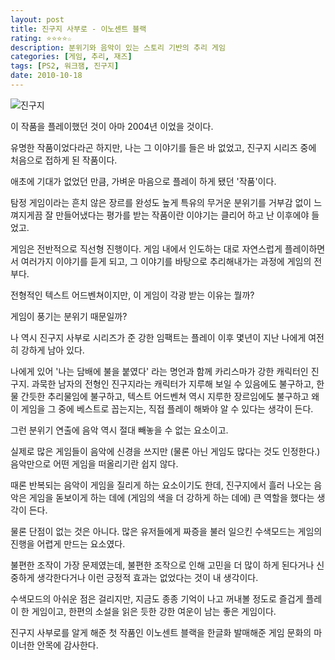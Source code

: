 ```yaml
---
layout: post
title: 진구지 사부로 - 이노센트 블랙
rating: ⭐️⭐️⭐️⭐️☆
description: 분위기와 음악이 있는 스토리 기반의 추리 게임
categories: [게임, 추리, 재즈]
tags: [PS2, 워크잼, 진구지]
date: 2010-10-18
---
```


![진구지](../../review/img/2010/jinguji_innocent_black.jpg)

이 작품을 플레이했던 것이 아마 2004년 이었을 것이다.

유명한 작품이었다라곤 하지만, 나는 그 이야기를 들은 바 없었고, 진구지 시리즈 중에 처음으로 접하게 된 작품이다.

애초에 기대가 없었던 만큼, 가벼운 마음으로 플레이 하게 됐던 '작품'이다.

탐정 게임이라는 흔치 않은 장르를 완성도 높게 특유의 무거운 분위기를 거부감 없이 느껴지게끔 잘 만들어냈다는 평가를 받는 작품이란 이야기는 클리어 하고 난 이후에야 들었고.

게임은 전반적으로 직선형 진행이다. 게임 내에서 인도하는 대로 자연스럽게 플레이하면서 여러가지 이야기를 듣게 되고, 그 이야기를 바탕으로 추리해내가는 과정에 게임의 전부다.

전형적인 텍스트 어드벤쳐이지만, 이 게임이 각광 받는 이유는 뭘까?

게임이 풍기는 분위기 때문일까? 

나 역시 진구지 사부로 시리즈가 준 강한 임팩트는 플레이 이후 몇년이 지난 나에게 여전히 강하게 남아 있다.

나에게 있어 '나는 담배에 불을 붙였다' 라는 명언과 함께 카리스마가 강한 캐릭터인 진구지. 과묵한 남자의 전형인 진구지라는 캐릭터가 지루해 보일 수 있음에도 불구하고, 한물 간듯한 추리물임에 불구하고, 텍스트 어드벤쳐 역시 지루한 장르임에도 불구하고 왜 이 게임을 그 중에 베스트로 꼽는지는, 직접 플레이 해봐야 알 수 있다는 생각이 든다.

그런 분위기 연출에 음악 역시 절대 빼놓을 수 없는 요소이고.

실제로 많은 게임들이 음악에 신경을 쓰지만 (물론 아닌 게임도 많다는 것도 인정한다.) 음악만으로 어떤 게임을 떠올리기란 쉽지 않다.

때론 반복되는 음악이 게임을 질리게 하는 요소이기도 한데, 진구지에서 흘러 나오는 음악은 게임을 돋보이게 하는 데에 (게임의 색을 더 강하게 하는 데에) 큰 역할을 했다는 생각이 든다.

물론 단점이 없는 것은 아니다. 많은 유저들에게 짜증을 불러 일으킨 수색모드는 게임의 진행을 어렵게 만드는 요소였다.

불편한 조작이 가장 문제였는데, 불편한 조작으로 인해 고민을 더 많이 하게 된다거나 신중하게 생각한다거나 이런 긍정적 효과는 없었다는 것이 내 생각이다.

수색모드의 아쉬운 점은 걸리지만, 지금도 종종 기억이 나고 꺼내볼 정도로 즐겁게 플레이 한 게임이고, 한편의 소설을 읽은 듯한 강한 여운이 남는 좋은 게임이다.

진구지 사부로를 알게 해준 첫 작품인 이노센트 블랙을 한글화 발매해준 게임 문화의 마이너한 안목에 감사한다.